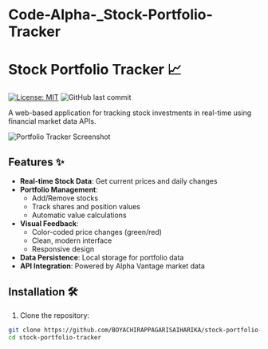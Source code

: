 # Code-Alpha-_Stock-Portfolio-Tracker
# Stock Portfolio Tracker 📈

[![License: MIT](https://img.shields.io/badge/License-MIT-yellow.svg)](https://opensource.org/licenses/MIT)
![GitHub last commit](https://img.shields.io/github/last-commit/BOYACHIRAPPAGARISAIHARIKA/stock-portfolio-tracker)

A web-based application for tracking stock investments in real-time using financial market data APIs.

![Portfolio Tracker Screenshot](screenshot.png)

## Features ✨

- **Real-time Stock Data**: Get current prices and daily changes
- **Portfolio Management**:
  - Add/Remove stocks
  - Track shares and position values
  - Automatic value calculations
- **Visual Feedback**:
  - Color-coded price changes (green/red)
  - Clean, modern interface
  - Responsive design
- **Data Persistence**: Local storage for portfolio data
- **API Integration**: Powered by Alpha Vantage market data

## Installation 🛠️

1. Clone the repository:
```bash
git clone https://github.com/BOYACHIRAPPAGARISAIHARIKA/stock-portfolio-tracker.git
cd stock-portfolio-tracker
